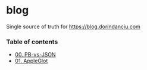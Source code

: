# blog
Single source of truth for https://blog.dorindanciu.com


### Table of contents

- [00. PB-vs-JSON](posts/00.%20PB-vs-JSON.md)
- [01. AppleGlot](posts/01.%20AppleGlot.md)
